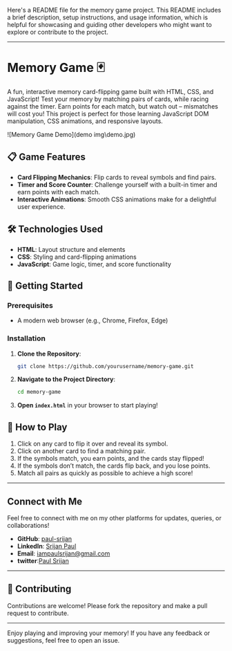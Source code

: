 Here's a README file for the memory game project. This README includes a brief description, setup instructions, and usage information, which is helpful for showcasing and guiding other developers who might want to explore or contribute to the project.

---

# Memory Game 🃏

A fun, interactive memory card-flipping game built with HTML, CSS, and JavaScript! Test your memory by matching pairs of cards, while racing against the timer. Earn points for each match, but watch out – mismatches will cost you! This project is perfect for those learning JavaScript DOM manipulation, CSS animations, and responsive layouts.

![Memory Game Demo](demo img\demo.jpg)

## 📋 Game Features
- **Card Flipping Mechanics**: Flip cards to reveal symbols and find pairs.
- **Timer and Score Counter**: Challenge yourself with a built-in timer and earn points with each match.
- **Interactive Animations**: Smooth CSS animations make for a delightful user experience.

## 🛠️ Technologies Used
- **HTML**: Layout structure and elements
- **CSS**: Styling and card-flipping animations
- **JavaScript**: Game logic, timer, and score functionality

## 🚀 Getting Started

### Prerequisites
- A modern web browser (e.g., Chrome, Firefox, Edge)

### Installation
1. **Clone the Repository**:
    ```bash
    git clone https://github.com/yourusername/memory-game.git
    ```
2. **Navigate to the Project Directory**:
    ```bash
    cd memory-game
    ```
3. **Open `index.html`** in your browser to start playing!

## 📖 How to Play
1. Click on any card to flip it over and reveal its symbol.
2. Click on another card to find a matching pair.
3. If the symbols match, you earn points, and the cards stay flipped!
4. If the symbols don’t match, the cards flip back, and you lose points.
5. Match all pairs as quickly as possible to achieve a high score!

---

## Connect with Me

Feel free to connect with me on my other platforms for updates, queries, or collaborations!


- **GitHub**: [paul-srijan](https://github.com/paul-srijan)
- **LinkedIn**: [Srijan Paul](https://www.linkedin.com/in/srijan-paul-547354260/)
- **Email**: iampaulsrijan@gmail.com
- **twitter**:[Paul Srijan](https://x.com/iampaulsrijan)

---



## 🤝 Contributing
Contributions are welcome! Please fork the repository and make a pull request to contribute.

---

Enjoy playing and improving your memory! If you have any feedback or suggestions, feel free to open an issue.
